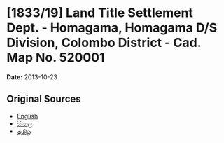 # [1833/19] Land Title Settlement Dept. - Homagama, Homagama D/S Division, Colombo District - Cad. Map No. 520001

**Date:** 2013-10-23

## Original Sources

- [English](https://documents.gov.lk/view/extra-gazettes/2013/10/1833-19_E.pdf)
- [සිංහල](https://documents.gov.lk/view/extra-gazettes/2013/10/1833-19_S.pdf)
- [தமிழ்](https://documents.gov.lk/view/extra-gazettes/2013/10/1833-19_T.pdf)
